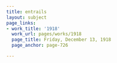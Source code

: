 ```yaml
---
title: entrails
layout: subject
page_links:
- work_title: '1918'
  work_url: pages/works/1918
  page_title: Friday, December 13, 1918
  page_anchor: page-726

---
```

